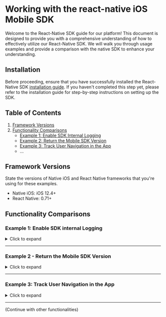 # Working with the react-native iOS Mobile SDK

Welcome to the React-Native SDK guide for our platform! This document is designed to provide you with a comprehensive understanding of how to effectively utilize our React-Native SDK. We will walk you through usage examples and provide a comparison with the native SDK to enhance your understanding.

## Installation

Before proceeding, ensure that you have successfully installed the React-Native SDK [installation guide](link-to-installation-guide). If you haven't completed this step yet, please refer to the installation guide for step-by-step instructions on setting up the SDK.


## Table of Contents

1. [Framework Versions](#framework-versions)
2. [Functionality Comparisons](#functionality-comparisons)
    - [Example 1: Enable SDK Internal Logging](#example-1-enable-sdk-internal-logging)
    - [Example 2: Return the Mobile SDK Version](#example-2-return-the-mobile-sdk-version)
    - [Example 3: Track User Navigation in the App](#example-3-track-user-navigation-in-the-app)
    - ...


## Framework Versions

State the versions of Native iOS and React Native frameworks that you're using for these examples.

- Native iOS: iOS 12.4+
- React Native: 0.71+

## Functionality Comparisons

### Example 1: Enable SDK internal Logging
<details><summary>Click to expand</summary>

This example illustrates how to set up SAS Collector and Logger in a Native iOS application. **Note: The setup for Native iOS and React Native iOS projects is the same for this functionality.** You will need to modify your `AppDelegate.h` and `AppDelegate.mm` files.

#### Step 1: Update AppDelegate.h

In your `AppDelegate.h` file, you need to import the SASCollector header. 

```objective-c
// AppDelegate.h

// ... Your existing import statements
#import <UIKit/UIKit.h>

// NEWLY ADDED: Import SASCollector
#import <SASCollector/SASCollector.h>

// ... Rest of the file
```

#### Step 2: Update AppDelegate.mm

In your `AppDelegate.mm` file, you will need to import two headers: `SASCollector.h` and `SASLogger.h`.

```objective-c
// AppDelegate.mm

// ... Your existing import statements
#import <UIKit/UIKit.h>

// NEWLY ADDED: Import SASCollector and SASLogger
#import <SASCollector/SASCollector.h>
#import <SASCollector/SASLogger.h>

// ... Rest of the file
```

#### Step 3: Modify didFinishLaunchingWithOptions Method

Locate the `didFinishLaunchingWithOptions:` method in your `AppDelegate.mm` and add the following line to set the SAS Logger level.

```objective-c
- (BOOL)application:(UIApplication *)application didFinishLaunchingWithOptions:(NSDictionary *)launchOptions {
    // ... Existing code

    // NEWLY ADDED: Set SAS Logger level
    [SASLogger setLevel:SASLoggerLevelError];

    // ... Existing code
    return YES;
}
```

</details>



---

### Example 2 - Return the Mobile SDK Version
<details><summary>Click to expand</summary>
This example outlines how to retrieve the SDK version in both native iOS Objective-C and React Native iOS TypeScript using the example provided.

## Native iOS Objective-C

In our native iOS using Objective-C, you can retrieve the SDK version using the following method:

```objective-c
// Objective-C
+(NSString*)sdkVersion;
```

## React Native iOS TypeScript

In React Native using TypeScript, follow these steps to retrieve the SDK version:

1. Import required modules and functions:
   
   ```typescript
   import React from 'react';
   import { Text, Platform } from 'react-native';
   import { getSdkVersion } from 'react-native-mobile-sdk';
   ```

2. In your component, set up state to hold the SDK version:

   ```typescript
   const [sdkVersion, setSdkVersion] = React.useState<string>('');
   ```

3. Utilize the `useEffect` hook to fetch the SDK version and update the state:

   ```typescript
   React.useEffect(() => {
       getSdkVersion((version: string) => {
           setSdkVersion(version);
       });
   }, []);
   ```

4. Render the SDK version in your component's `return` statement:

   ```typescript
   return (
       <Text>{Platform.OS} SDK version: {sdkVersion}</Text>
   );
   ```

5. As Reference, in our react-native sdk, the `getSdkVersion` function is implemented in the `react-native-mobile-sdk.mm` file, as follows:

   ```objective-c
   RCT_EXPORT_METHOD(getSdkVersion:(RCTResponseSenderBlock)callback)
   {
      NSString* sdkVersion = [SASCollector sdkVersion];
      callback(@[sdkVersion]);
   }
   ```

</details>


---

### Example 3: Track User Navigation in the App
<details><summary>Click to expand</summary>
This example outlines how to call the newPage API via React Native SDK

**Native iOS SDK **

```objective-c
[SASCollector newPage:@"outdoor/fishing/livebait"];
```

In React Native using TypeScript, follow these steps to retrieve the SDK version:

1. Import required modules and functions:
   
   ```typescript
   import React from 'react';
   import { newPage } from 'react-native-mobile-sdk';
   ```

2. Trigger newPage API in your component's `return` statement:

   ```typescript
   return (
      newPage('outdoor/fishing/livebair');
   );
   ```

3. As Reference, in our react-native sdk, the `newPage` function is implemented in the `react-native-mobile-sdk.mm` file, as follows:

   ```objective-c
   RCT_EXPORT_METHOD(newPage:(NSString*)uri)
   {
      [SASCollector newPage:uri];
   }
   ```

</details>



---

(Continue with other functionalities)
